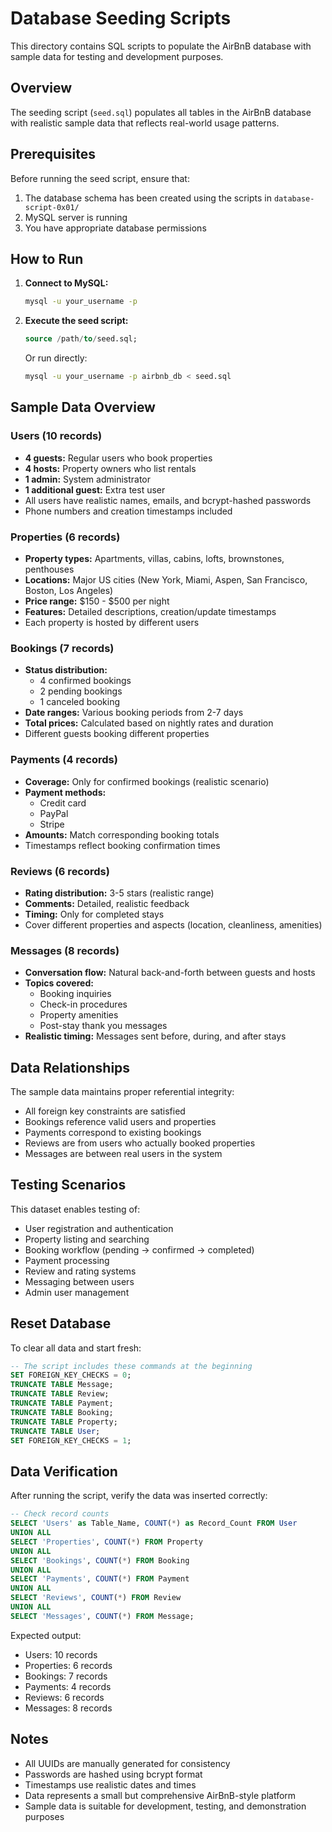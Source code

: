 # Database Seeding Scripts

This directory contains SQL scripts to populate the AirBnB database with sample data for testing and development purposes.

## Overview

The seeding script (`seed.sql`) populates all tables in the AirBnB database with realistic sample data that reflects real-world usage patterns.

## Prerequisites

Before running the seed script, ensure that:
1. The database schema has been created using the scripts in `database-script-0x01/`
2. MySQL server is running
3. You have appropriate database permissions

## How to Run

1. **Connect to MySQL:**
   ```bash
   mysql -u your_username -p
   ```

2. **Execute the seed script:**
   ```sql
   source /path/to/seed.sql;
   ```
   
   Or run directly:
   ```bash
   mysql -u your_username -p airbnb_db < seed.sql
   ```

## Sample Data Overview

### Users (10 records)
- **4 guests:** Regular users who book properties
- **4 hosts:** Property owners who list rentals
- **1 admin:** System administrator
- **1 additional guest:** Extra test user
- All users have realistic names, emails, and bcrypt-hashed passwords
- Phone numbers and creation timestamps included

### Properties (6 records)
- **Property types:** Apartments, villas, cabins, lofts, brownstones, penthouses
- **Locations:** Major US cities (New York, Miami, Aspen, San Francisco, Boston, Los Angeles)
- **Price range:** $150 - $500 per night
- **Features:** Detailed descriptions, creation/update timestamps
- Each property is hosted by different users

### Bookings (7 records)
- **Status distribution:**
  - 4 confirmed bookings
  - 2 pending bookings
  - 1 canceled booking
- **Date ranges:** Various booking periods from 2-7 days
- **Total prices:** Calculated based on nightly rates and duration
- Different guests booking different properties

### Payments (4 records)
- **Coverage:** Only for confirmed bookings (realistic scenario)
- **Payment methods:** 
  - Credit card
  - PayPal
  - Stripe
- **Amounts:** Match corresponding booking totals
- Timestamps reflect booking confirmation times

### Reviews (6 records)
- **Rating distribution:** 3-5 stars (realistic range)
- **Comments:** Detailed, realistic feedback
- **Timing:** Only for completed stays
- Cover different properties and aspects (location, cleanliness, amenities)

### Messages (8 records)
- **Conversation flow:** Natural back-and-forth between guests and hosts
- **Topics covered:**
  - Booking inquiries
  - Check-in procedures
  - Property amenities
  - Post-stay thank you messages
- **Realistic timing:** Messages sent before, during, and after stays

## Data Relationships

The sample data maintains proper referential integrity:
- All foreign key constraints are satisfied
- Bookings reference valid users and properties
- Payments correspond to existing bookings
- Reviews are from users who actually booked properties
- Messages are between real users in the system

## Testing Scenarios

This dataset enables testing of:
- User registration and authentication
- Property listing and searching
- Booking workflow (pending → confirmed → completed)
- Payment processing
- Review and rating systems
- Messaging between users
- Admin user management

## Reset Database

To clear all data and start fresh:
```sql
-- The script includes these commands at the beginning
SET FOREIGN_KEY_CHECKS = 0;
TRUNCATE TABLE Message;
TRUNCATE TABLE Review;
TRUNCATE TABLE Payment;
TRUNCATE TABLE Booking;
TRUNCATE TABLE Property;
TRUNCATE TABLE User;
SET FOREIGN_KEY_CHECKS = 1;
```

## Data Verification

After running the script, verify the data was inserted correctly:
```sql
-- Check record counts
SELECT 'Users' as Table_Name, COUNT(*) as Record_Count FROM User
UNION ALL
SELECT 'Properties', COUNT(*) FROM Property
UNION ALL
SELECT 'Bookings', COUNT(*) FROM Booking
UNION ALL
SELECT 'Payments', COUNT(*) FROM Payment
UNION ALL
SELECT 'Reviews', COUNT(*) FROM Review
UNION ALL
SELECT 'Messages', COUNT(*) FROM Message;
```

Expected output:
- Users: 10 records
- Properties: 6 records  
- Bookings: 7 records
- Payments: 4 records
- Reviews: 6 records
- Messages: 8 records

## Notes

- All UUIDs are manually generated for consistency
- Passwords are hashed using bcrypt format
- Timestamps use realistic dates and times
- Data represents a small but comprehensive AirBnB-style platform
- Sample data is suitable for development, testing, and demonstration purposes